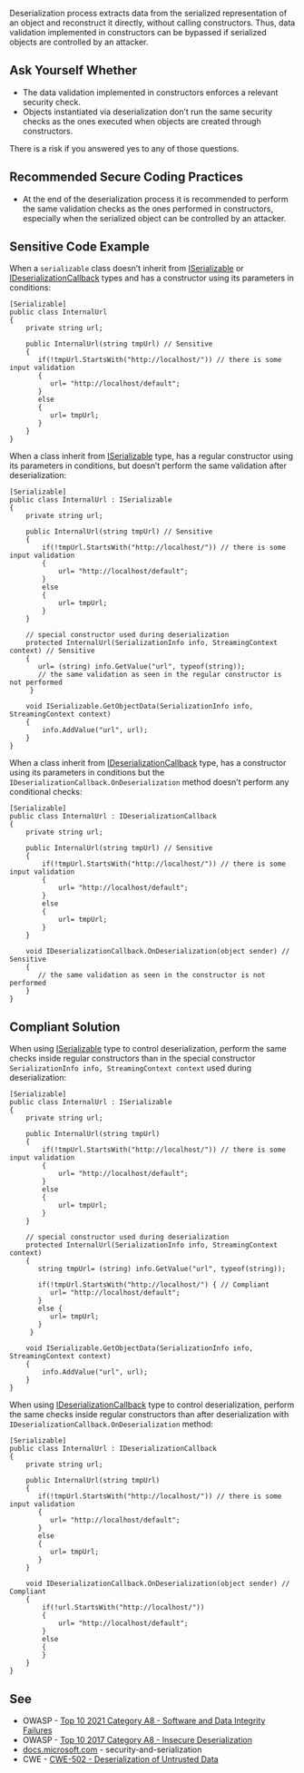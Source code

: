 Deserialization process extracts data from the serialized representation of an object and reconstruct it directly, without calling constructors.
Thus, data validation implemented in constructors can be bypassed if serialized objects are controlled by an attacker.

## Ask Yourself Whether

-  The data validation implemented in constructors enforces a relevant security check.
-  Objects instantiated via deserialization don’t run the same security checks as the ones executed when objects are created through constructors.

There is a risk if you answered yes to any of those questions.

## Recommended Secure Coding Practices

-  At the end of the deserialization process it is recommended to perform the same validation checks as the ones performed in constructors,
  especially when the serialized object can be controlled by an attacker.

## Sensitive Code Example

When a `serializable` class doesn’t inherit from [ISerializable](https://docs.microsoft.com/en-us/dotnet/api/system.runtime.serialization.iserializable?view=netframework-4.8) or [IDeserializationCallback](https://docs.microsoft.com/fr-fr/dotnet/api/system.runtime.serialization.ideserializationcallback?view=netframework-4.8)
types and has a constructor using its parameters in conditions:

    [Serializable]
    public class InternalUrl
    {
        private string url;
    
        public InternalUrl(string tmpUrl) // Sensitive
        {
           if(!tmpUrl.StartsWith("http://localhost/")) // there is some input validation
           {
              url= "http://localhost/default";
           }
           else
           {
              url= tmpUrl;
           }
        }
    }

When a class inherit from [ISerializable](https://docs.microsoft.com/en-us/dotnet/api/system.runtime.serialization.iserializable?view=netframework-4.8) type, has a
regular constructor using its parameters in conditions, but doesn’t perform the same validation after deserialization:

    [Serializable]
    public class InternalUrl : ISerializable
    {
        private string url;
    
        public InternalUrl(string tmpUrl) // Sensitive
        {
            if(!tmpUrl.StartsWith("http://localhost/")) // there is some input validation
            {
                url= "http://localhost/default";
            }
            else
            {
                url= tmpUrl;
            }
        }
    
        // special constructor used during deserialization
        protected InternalUrl(SerializationInfo info, StreamingContext context) // Sensitive
        {
           url= (string) info.GetValue("url", typeof(string));
           // the same validation as seen in the regular constructor is not performed
         }
    
        void ISerializable.GetObjectData(SerializationInfo info, StreamingContext context)
        {
            info.AddValue("url", url);
        }
    }

When a class inherit from [IDeserializationCallback](https://docs.microsoft.com/fr-fr/dotnet/api/system.runtime.serialization.ideserializationcallback?view=netframework-4.8)
type, has a constructor using its parameters in conditions but the `IDeserializationCallback.OnDeserialization` method doesn’t perform any
conditional checks:

    [Serializable]
    public class InternalUrl : IDeserializationCallback
    {
        private string url;
    
        public InternalUrl(string tmpUrl) // Sensitive
        {
            if(!tmpUrl.StartsWith("http://localhost/")) // there is some input validation
            {
                url= "http://localhost/default";
            }
            else
            {
                url= tmpUrl;
            }
        }
    
        void IDeserializationCallback.OnDeserialization(object sender) // Sensitive
        {
           // the same validation as seen in the constructor is not performed
        }
    }

## Compliant Solution

When using [ISerializable](https://docs.microsoft.com/en-us/dotnet/api/system.runtime.serialization.iserializable?view=netframework-4.8)
type to control deserialization, perform the same checks inside regular constructors than in the special constructor `SerializationInfo info,
StreamingContext context` used during deserialization:

    [Serializable]
    public class InternalUrl : ISerializable
    {
        private string url;
    
        public InternalUrl(string tmpUrl)
        {
            if(!tmpUrl.StartsWith("http://localhost/")) // there is some input validation
            {
                url= "http://localhost/default";
            }
            else
            {
                url= tmpUrl;
            }
        }
    
        // special constructor used during deserialization
        protected InternalUrl(SerializationInfo info, StreamingContext context)
        {
           string tmpUrl= (string) info.GetValue("url", typeof(string));
    
           if(!tmpUrl.StartsWith("http://localhost/") { // Compliant
              url= "http://localhost/default";
           }
           else {
              url= tmpUrl;
           }
         }
    
        void ISerializable.GetObjectData(SerializationInfo info, StreamingContext context)
        {
            info.AddValue("url", url);
        }
    }

When using [IDeserializationCallback](https://docs.microsoft.com/fr-fr/dotnet/api/system.runtime.serialization.ideserializationcallback?view=netframework-4.8)
type to control deserialization, perform the same checks inside regular constructors than after deserialization with
`IDeserializationCallback.OnDeserialization` method:

    [Serializable]
    public class InternalUrl : IDeserializationCallback
    {
        private string url;
    
        public InternalUrl(string tmpUrl)
        {
           if(!tmpUrl.StartsWith("http://localhost/")) // there is some input validation
           {
              url= "http://localhost/default";
           }
           else
           {
              url= tmpUrl;
           }
        }
    
        void IDeserializationCallback.OnDeserialization(object sender) // Compliant
        {
            if(!url.StartsWith("http://localhost/"))
            {
                url= "http://localhost/default";
            }
            else
            {
            }
        }
    }

## See

-  OWASP - [Top 10 2021 Category A8 - Software and Data Integrity
  Failures](https://owasp.org/Top10/A08_2021-Software_and_Data_Integrity_Failures/)
-  OWASP - [Top 10 2017 Category A8 - Insecure
  Deserialization](https://owasp.org/www-project-top-ten/2017/A8_2017-Insecure_Deserialization)
-  [docs.microsoft.com](https://docs.microsoft.com/en-us/dotnet/framework/misc/security-and-serialization) - security-and-serialization
-  CWE - [CWE-502 - Deserialization of Untrusted Data](https://cwe.mitre.org/data/definitions/502)